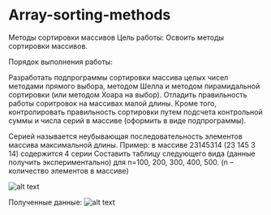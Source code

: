 # Array-sorting-methods
Методы сортировки массивов
Цель работы: Освоить методы сортировки массивов.

Порядок выполнения работы:

Разработать подпрограммы сортировки массива целых чисел методами прямого выбора, методом Шелла и методом пирамидальной сортировки (или методом Хоара на выбор).
Отладить правильность работы соритровок на массивах малой длины. Кроме того,
 контролировать правильность сортировки путем подсчета контрольной суммы и числа серий в массиве (оформить в виде подпрограммы).

Серией называется неубывающая последовательность элементов массива максимальной длины.
Пример: в массиве 23145314  (23  145   3  14) содержится  4 серии
Составить таблицу следующего вида (данные получить экспериментально) для n=100, 200, 300, 400, 500. (n – количество элементов в массиве)

![alt text](https://github.com/ssplant/Array-sorting-methods/blob/master/example.PNG "Пример")

Полученные данные:
![alt text](https://github.com/ssplant/Array-sorting-methods/blob/master/my.PNG "Методы сортировки и их сложность")

